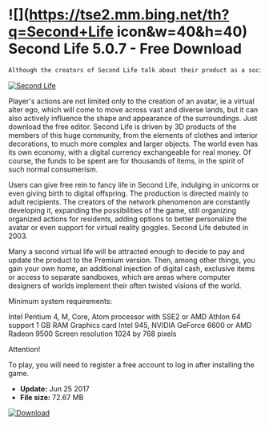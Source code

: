 # ![](https://tse2.mm.bing.net/th?q=Second+Life icon&w=40&h=40) Second Life 5.0.7 - Free Download

```sh
Although the creators of Second Life talk about their product as a social integration platform, in fact the project should be included in the group of MMO titles. There is simply no specific purpose here, the inhabitants of the virtual world live their lives on Linden Lab servers. Millions of users come to play every day, who want to feel something completely different for a moment, just like everyone else.
```
[![Second Life](https:https://tse4.explicit.bing.net/th?id=OIP.uC_3q9jaMPuH0R_SCLRygAHaHa&pid=Api)](https://softexe.net/win/games-entertainment/rpg/second-life:pRaff.html)

Player's actions are not limited only to the creation of an avatar, ie a virtual alter ego, which will come to move across vast and diverse lands, but it can also actively influence the shape and appearance of the surroundings. Just download the free editor. Second Life is driven by 3D products of the members of this huge community, from the elements of clothes and interior decorations, to much more complex and larger objects. The world even has its own economy, with a digital currency exchangeable for real money. Of course, the funds to be spent are for thousands of items, in the spirit of such normal consumerism.
  
 
 Users can give free rein to fancy life in Second Life, indulging in unicorns or even giving birth to digital offspring. The production is directed mainly to adult recipients. The creators of the network phenomenon are constantly developing it, expanding the possibilities of the game, still organizing organized actions for residents, adding options to better personalize the avatar or even support for virtual reality goggles. Second Life debuted in 2003.
 
 
 
 
 
 Many a second virtual life will be attracted enough to decide to pay and update the product to the Premium version. Then, among other things, you gain your own home, an additional injection of digital cash, exclusive items or access to separate sandboxes, which are areas where computer designers of worlds implement their often twisted visions of the world.
 
 Minimum system requirements:
 
 Intel Pentium 4, M, Core, Atom processor with SSE2 or AMD Athlon 64 support
 1 GB RAM
 Graphics card Intel 945, NVIDIA GeForce 6600 or AMD Radeon 9500
 Screen resolution 1024 by 768 pixels
 
 
 Attention!
 
 
 To play, you will need to register a free account to log in after installing the game.


- **Update:** Jun 25 2017
- **File size:** 72.67 MB

[![Download](https://cdn.softexe.net/static/img/download.png)](https://softexe.net/win/games-entertainment/rpg/second-life:pRaff.html)

